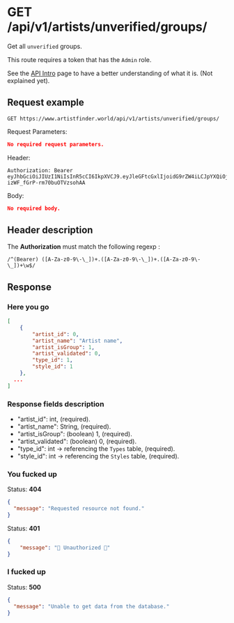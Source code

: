 # GET /api/v1/artists/unverified/groups/

Get all `unverified` groups.

This route requires a token that has the `Admin` role.

See the [API Intro](https://docs.artistfinder.world/developper-docs/api) page to have a better understanding of what it is. (Not explained yet).

## Request example

```
GET https://www.artistfinder.world/api/v1/artists/unverified/groups/
```
Request Parameters:
```json
No required request parameters.
```
Header:
```
Authorization: Bearer eyJhbGciOiJIUzI1NiIsInR5cCI6IkpXVCJ9.eyJleGFtcGxlIjoidG9rZW4iLCJpYXQiOjE1MTYyMzkwMjJ9.-1cuKLqVgi9GBF3Si-izWF_fGrP-rm70buOTVzsohAA
```
Body:
```json
No required body.
```
## Header description

The **Authorization** must match the following regexp :
```regexp
/^(Bearer) ([A-Za-z0-9\-\_])+.([A-Za-z0-9\-\_])+.([A-Za-z0-9\-\_])+\w$/
```

## Response

### Here you go

```json
[
	{
		"artist_id": 0,
		"artist_name": "Artist name",
		"artist_isGroup": 1,
		"artist_validated": 0,
		"type_id": 1,
		"style_id": 1
	},
  ...
]
```

### Response fields description

- "artist_id": int, (required).
- "artist_name": String, (required).
- "artist_isGroup": (boolean) 1, (required).
- "artist_validated": (boolean) 0, (required).
- "type_id": int -> referencing the `Types` table, (required).
- "style_id": int -> referencing the `Styles` table, (required).

### You fucked up

Status: **404**
```json
{
  "message": "Requested resource not found."
}
```
Status: **401**
```json
{
	"message": "🚫 Unauthorized 🚫"
}
```

### I fucked up

Status: **500**
```json
{
  "message": "Unable to get data from the database."
}
```